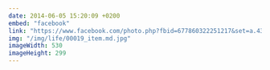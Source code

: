 ```yaml
---
date: 2014-06-05 15:20:09 +0200
embed: "facebook"
link: "https://www.facebook.com/photo.php?fbid=677860322251217&set=a.434824216554830.89303.100000817666251&type=3&theater"
img: "/img/life/00019_item.md.jpg"
imageWidth: 530
imageHeight: 299
---
```

